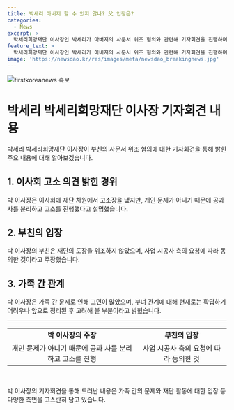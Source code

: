 ```yaml
---
title: 박세리 아버지 할 수 있지 않나? 父 입장은?
categories:
  - News
excerpt: >
  박세리희망재단 이사장인 박세리가 아버지의 사문서 위조 혐의와 관련해 기자회견을 진행하며 눈물을 보였다. 지난해 고소장을 내는 등 경찰에 신고한 사실을 공개하며 부친에 대한 마음을 전했고, 이에 대한 입장을 밝혔다. 또한, 부모와의 관계 회복 가능성에 대해 위로가 힘들다는 생각을 했다. 계속되는 채무 문제로 가족 간에 문제가 생겼다는 언급과 함께 눈물을 보이며 현재의 상황을 설명했다.
feature_text: >
  박세리희망재단 이사장인 박세리가 아버지의 사문서 위조 혐의와 관련해 기자회견을 진행하며 눈물을 보였다. 지난해 고소장을 내는 등 경찰에 신고한 사실을 공개하며 부친에 대한 마음을 전했고, 이에 대한 입장을 밝혔다. 또한, 부모와의 관계 회복 가능성에 대해 위로가 힘들다는 생각을 했다. 계속되는 채무 문제로 가족 간에 문제가 생겼다는 언급과 함께 눈물을 보이며 현재의 상황을 설명했다.
image: 'https://newsdao.kr/res/images/meta/newsdao_breakingnews.jpg'
---
```


<p><img src="https://newsdao.kr/res/images/meta/newsdao_breakingnews.jpg" alt="firstkoreanews 속보" /></p>

<h1>박세리 박세리희망재단 이사장 기자회견 내용</h1>

<p data-ke-size="size16">박세리 박세리희망재단 이사장이 부친의 사문서 위조 혐의에 대한 기자회견을 통해 밝힌 주요 내용에 대해 알아보겠습니다.</p>

<h2 data-ke-size="size26">1. 이사회 고소 의견 밝힌 경위</h2>

<p data-ke-size="size16">박 이사장은 이사회에 재단 차원에서 고소장을 냈지만, 개인 문제가 아니기 때문에 공과 사를 분리하고 고소를 진행했다고 설명했습니다.</p>

<h2 data-ke-size="size26">2. 부친의 입장</h2>

<p data-ke-size="size16">박 이사장의 부친은 재단의 도장을 위조하지 않았으며, 사업 시공사 측의 요청에 따라 동의한 것이라고 주장했습니다.</p>

<h2 data-ke-size="size26">3. 가족 간 관계</h2>

<p data-ke-size="size16">박 이사장은 가족 간 문제로 인해 고민이 많았으며, 부녀 관계에 대해 현재로는 확답하기 어려우나 앞으로 정리된 후 고려해 볼 부분이라고 밝혔습니다.</p>

<hr>

<table>
  <tr>
    <td style="text-align: center; height: 17px;"><b>박 이사장의 주장</b></td>
    <td style="text-align: center; height: 17px;"><b>부친의 입장</b></td>
  </tr>
  <tr>
    <td style="text-align: center; height: 17px;">개인 문제가 아니기 때문에 공과 사를 분리하고 고소를 진행</td>
    <td style="text-align: center; height: 17px;">사업 시공사 측의 요청에 따라 동의한 것</td>
  </tr>
</table>

<p data-ke-size="size16">&nbsp;</p>

<p data-ke-size="size16">박 이사장의 기자회견을 통해 드러난 내용은 가족 간의 문제와 재단 활동에 대한 입장 등 다양한 측면을 고스란히 담고 있습니다.</p>

